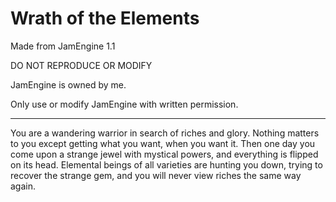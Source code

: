 Wrath of the Elements
==================

Made from JamEngine 1.1

DO NOT REPRODUCE OR MODIFY

JamEngine is owned by me.

Only use or modify JamEngine with written permission.

--------

You are a wandering warrior in search of riches and glory. Nothing matters to you except getting what you want, when you want it. Then one day you come upon a strange jewel with mystical powers, and everything is flipped on its head. Elemental beings of all varieties are hunting you down, trying to recover the strange gem, and you will never view riches the same way again.

